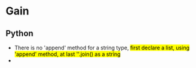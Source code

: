 # Gain
## Python
- There is no 'append' method for a string type, <mark> first declare a list, using 'append' method, at last ''.join() as a string </mark>
- 

